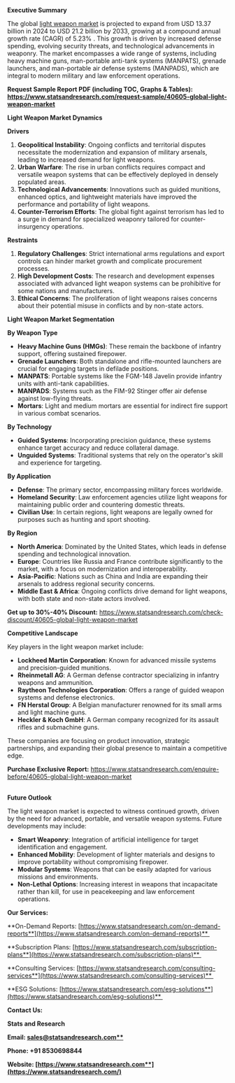 ﻿**Executive Summary**

The global [light weapon market](https://www.statsandresearch.com/report/40605-global-light-weapon-market) is projected to expand from USD 13.37 billion in 2024 to USD 21.2 billion by 2033, growing at a compound annual growth rate (CAGR) of 5.23% . This growth is driven by increased defense spending, evolving security threats, and technological advancements in weaponry. The market encompasses a wide range of systems, including heavy machine guns, man-portable anti-tank systems (MANPATS), grenade launchers, and man-portable air defense systems (MANPADS), which are integral to modern military and law enforcement operations.

**Request Sample Report PDF (including TOC, Graphs & Tables): <https://www.statsandresearch.com/request-sample/40605-global-light-weapon-market>** 

**Light Weapon Market Dynamics**

**Drivers**

1. **Geopolitical Instability**: Ongoing conflicts and territorial disputes necessitate the modernization and expansion of military arsenals, leading to increased demand for light weapons.
1. **Urban Warfare**: The rise in urban conflicts requires compact and versatile weapon systems that can be effectively deployed in densely populated areas.
1. **Technological Advancements**: Innovations such as guided munitions, enhanced optics, and lightweight materials have improved the performance and portability of light weapons.
1. **Counter-Terrorism Efforts**: The global fight against terrorism has led to a surge in demand for specialized weaponry tailored for counter-insurgency operations.

**Restraints**

1. **Regulatory Challenges**: Strict international arms regulations and export controls can hinder market growth and complicate procurement processes.
1. **High Development Costs**: The research and development expenses associated with advanced light weapon systems can be prohibitive for some nations and manufacturers.
1. **Ethical Concerns**: The proliferation of light weapons raises concerns about their potential misuse in conflicts and by non-state actors.

**Light Weapon Market Segmentation**

**By Weapon Type**

- **Heavy Machine Guns (HMGs)**: These remain the backbone of infantry support, offering sustained firepower.
- **Grenade Launchers**: Both standalone and rifle-mounted launchers are crucial for engaging targets in defilade positions.
- **MANPATS**: Portable systems like the FGM-148 Javelin provide infantry units with anti-tank capabilities.
- **MANPADS**: Systems such as the FIM-92 Stinger offer air defense against low-flying threats.
- **Mortars**: Light and medium mortars are essential for indirect fire support in various combat scenarios.

**By Technology**

- **Guided Systems**: Incorporating precision guidance, these systems enhance target accuracy and reduce collateral damage.
- **Unguided Systems**: Traditional systems that rely on the operator's skill and experience for targeting.

**By Application**

- **Defense**: The primary sector, encompassing military forces worldwide.
- **Homeland Security**: Law enforcement agencies utilize light weapons for maintaining public order and countering domestic threats.
- **Civilian Use**: In certain regions, light weapons are legally owned for purposes such as hunting and sport shooting.

**By Region**

- **North America**: Dominated by the United States, which leads in defense spending and technological innovation.
- **Europe**: Countries like Russia and France contribute significantly to the market, with a focus on modernization and interoperability.
- **Asia-Pacific**: Nations such as China and India are expanding their arsenals to address regional security concerns.
- **Middle East & Africa**: Ongoing conflicts drive demand for light weapons, with both state and non-state actors involved.

**Get up to 30%-40% Discount:** <https://www.statsandresearch.com/check-discount/40605-global-light-weapon-market> 

**Competitive Landscape**

Key players in the light weapon market include:

- **Lockheed Martin Corporation**: Known for advanced missile systems and precision-guided munitions.
- **Rheinmetall AG**: A German defense contractor specializing in infantry weapons and ammunition.
- **Raytheon Technologies Corporation**: Offers a range of guided weapon systems and defense electronics.
- **FN Herstal Group**: A Belgian manufacturer renowned for its small arms and light machine guns.
- **Heckler & Koch GmbH**: A German company recognized for its assault rifles and submachine guns.

These companies are focusing on product innovation, strategic partnerships, and expanding their global presence to maintain a competitive edge.

**Purchase Exclusive Report:** <https://www.statsandresearch.com/enquire-before/40605-global-light-weapon-market> 

\
**Future Outlook**

The light weapon market is expected to witness continued growth, driven by the need for advanced, portable, and versatile weapon systems. Future developments may include:

- **Smart Weaponry**: Integration of artificial intelligence for target identification and engagement.
- **Enhanced Mobility**: Development of lighter materials and designs to improve portability without compromising firepower.
- **Modular Systems**: Weapons that can be easily adapted for various missions and environments.
- **Non-Lethal Options**: Increasing interest in weapons that incapacitate rather than kill, for use in peacekeeping and law enforcement operations.

**Our Services:** 

**On-Demand Reports: [https://www.statsandresearch.com/on-demand-reports**](https://www.statsandresearch.com/on-demand-reports)** 

**Subscription Plans: [https://www.statsandresearch.com/subscription-plans**](https://www.statsandresearch.com/subscription-plans)** 

**Consulting Services: [https://www.statsandresearch.com/consulting-services**](https://www.statsandresearch.com/consulting-services)** 

**ESG Solutions: [https://www.statsandresearch.com/esg-solutions**](https://www.statsandresearch.com/esg-solutions)** 

**Contact Us:** 

**Stats and Research** 

**Email: [sales@statsandresearch.com**](mailto:sales@statsandresearch.com)** 

**Phone: +91 8530698844** 

**Website: [https://www.statsandresearch.com**](https://www.statsandresearch.com/)**

